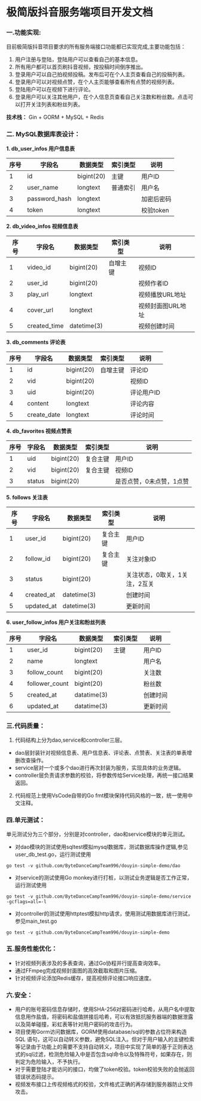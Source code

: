 # 极简版抖音服务端项目开发文档

### 一.功能实现:

目前极简版抖音项目要求的所有服务端接口功能都已实现完成,主要功能包括：

1. 用户注册与登陆，登陆用户可以查看自己的基本信息。
2. 所有用户都可以首页刷抖音视频，按投稿时间倒序推出。
3. 登录用户可以自己拍视频投稿。发布后可在个人主页查看自己的投稿列表。
4. 登录用户可以对视频点赞，在个人主页能够查看所有点赞的视频列表。
5. 登陆用户可以在视频下进行评论。
6. 登录用户可以关注其他用户，在个人信息页查看自己关注数和粉丝数。点击可以打开关注列表和粉丝列表。

**技术栈：** Gin  + GORM + MySQL + Redis

### 二. MySQL数据库表设计：

**1. db_user_infos 用户信息表**

| 序号 | 字段名        | 数据类型   | 索引类型 | 说明       |
| ---- | ------------- | ---------- | -------- | ---------- |
| 1    | id            | bigint(20) | 主键     | 用户ID     |
| 2    | user_name     | longtext   | 普通索引 | 用户名     |
| 3    | password_hash | longtext   |          | 加密后密码 |
| 4    | token         | longtext   |          | 校验token  |

**2. db_video_infos 视频信息表**

| 序号 | 字段名       | 数据类型    | 索引类型 | 说明              |
| ---- | ------------ | ----------- | -------- | ----------------- |
| 1    | video_id     | bigint(20)  | 自增主键 | 视频ID            |
| 2    | user_id      | bigint(20)  |          | 视频作者ID        |
| 3    | play_url     | longtext    |          | 视频播放URL地址   |
| 4    | cover_url    | longtext    |          | 视频封面图URL地址 |
| 5    | created_time | datetime(3) |          | 视频创建时间      |

**3. db_comments 评论表**

| 序号 | 字段名      | 数据类型   | 索引类型 | 说明       |
| ---- | ----------- | ---------- | -------- | ---------- |
| 1    | id          | bigint(20) | 自增主键 | 评论ID     |
| 2    | vid         | bigint(20) |          | 视频ID     |
| 3    | uid         | bigint(20) |          | 评论用户ID |
| 4    | content     | longtext   |          | 评论内容   |
| 5    | create_date | longtext   |          | 评论时间   |

**4. db_favorites 视频点赞表**

| 序号 | 字段名 | 数据类型   | 索引类型 | 说明                     |
| ---- | ------ | ---------- | -------- | ------------------------ |
| 1    | uid    | bigint(20) | 复合主键 | 用户ID                   |
| 2    | vid    | bigint(20) | 复合主键 | 视频ID                   |
| 3    | status | bigint(20) |          | 是否点赞，0未点赞，1点赞 |

**5. follows 关注表**

| 序号 | 字段名     | 数据类型    | 索引类型 | 说明                          |
| ---- | ---------- | ----------- | -------- | ----------------------------- |
| 1    | user_id    | bigint(20)  | 复合主键 | 用户ID                        |
| 2    | follow_id  | bigint(20)  | 复合主键 | 关注对象ID                    |
| 3    | status     | bigint(20)  |          | 关注状态，0取关，1关注，2互关 |
| 4    | created_at | datetime(3) |          | 创建时间                      |
| 5    | updated_at | datetime(3) |          | 更新时间                      |

**6. user_follow_infos 用户关注和粉丝列表**

| 序号 | 字段名         | 数据类型    | 索引类型 | 说明     |
| ---- | -------------- | ----------- | -------- | -------- |
| 1    | user_id        | bigint(20)  | 主键     | 用户ID   |
| 2    | name           | longtext    |          | 用户名   |
| 3    | follow_count   | bigint(20)  |          | 关注数   |
| 4    | follower_count | bigint(20)  |          | 粉丝数   |
| 5    | created_at     | datatime(3) |          | 创建时间 |
| 6    | updated_at     | datatime(3) |          | 更新时间 |

### 三.代码质量：

1. 代码结构上分为dao,service和controller三层。

- dao层封装针对视频信息表、用户信息表、评论表、点赞表、关注表的单表增删改查操作。
- service层对一个或多个dao进行再次封装为服务，实现具体的业务逻辑。
- controller层负责请求参数的校验，将参数传给Service处理，再统一接口结果返回。

2. 代码规范上使用VsCode自带的Go fmt模块保持代码风格的一致，统一使用中文注释。

### 四.单元测试：

单元测试分为三个部分，分别是对controller，dao和service模块的单元测试。
* 对dao模块的测试使用sqltest模拟mysql数据库，测试数据库操作逻辑,参见user_db_test.go，运行测试使用
```shell
go test -v github.com/ByteDanceCampTeam996/douyin-simple-demo/dao
```
* 对service的测试使用Go monkey进行打桩，以测试业务逻辑是否工作正常，运行测试使用
```shell
go test -v github.com/ByteDanceCampTeam996/douyin-simple-demo/service -gcflags=all=-l
```
* 对controller的测试使用httptest模拟http请求，使用测试用数据库进行测试，参见main_test.go
```shell
go test -v github.com/ByteDanceCampTeam996/douyin-simple-demo
```

### 五.服务性能优化：

* 针对视频列表涉及的多表查询，通过Go协程并行提高查询效率。
* 通过FFmpeg完成视频封面图的高效截取和图片压缩。
* 针对视频评论添加Redis缓存，提高视频评论接口响应速度。

### 六.安全：

* 用户的账号密码信息存储时，使用SHA-256对密码进行哈希，从用户名中提取信息用作盐值，将密码和盐值拼接后哈希，可以有效抵抗服务器端的数据泄露以及简单碰撞，彩虹表等针对用户密码的攻击行为。
* 项目使用Gorm访问数据库，GORM使用database/sql的参数占位符来构造 SQL 语句，这可以自动转义参数，避免SQL注入。但对于用户输入的主键检索等记录由于功能上的需要不支持自动转义，项目中实现了简单的基于正则表达式的sql过滤，检测危险输入中是否包含sql命令以及特殊符号，如果存在，则判定为危险输入，不予执行。
* 对于需要登陆才能访问的接口，均做了token校验。token校验失败的会抛返回错误状态码提示。
* 视频发布接口上传视频格式的校验，文件格式正确的再存储到服务器防止文件攻击。

